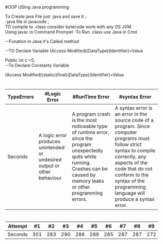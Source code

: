 #OOP USing Java programming


To Create java File just <ChooseFilename>.java and save it ;<br/>
-java file in javacode ; <br/>
TO compile to <file>.class consider bytecode work with any OS JVM<br/>
Using javac in Command Prompet 
-To Run <File>.class use Java in Cmd<br/>


--Funation in Java it's Called method

--TO Declare Variable 
(Access Modified)(DataType)(Identifier)=Value<br>
  
  Public int c =5;<br>
 --To Declare Constants Variable 
  
(Access Modified)(static)(final)(DataType)(Identifier)=Value<br>
#
TypeErrors | #Logic Error | #RunTime Error | #syntax Error 
--- | --- | --- | --- 
Seconds |  A logic error produces unintended or undesired output or other behaviour | A program crash is the most noticeable type of runtime error, since the program unexpectedly quits while running. Crashes can be caused by memory leaks or other programming errors. | A syntax error is an error in the source code of a program. Since computer programs must follow strict syntax to compile correctly, any aspects of the code that do not conform to the syntax of the programming language will produce a syntax error. | 286 | 289 | 285 | 287 | 287 | 272 | 276 | 269

#
Attempt | #1 | #2 | #3 | #4 | #5 | #6 | #7 | #8 | #9 | #10 | #11
--- | --- | --- | --- |--- |--- |--- |--- |--- |--- |--- |---
Seconds | 301 | 283 | 290 | 286 | 289 | 285 | 287 | 287 | 272 | 276 | 269
